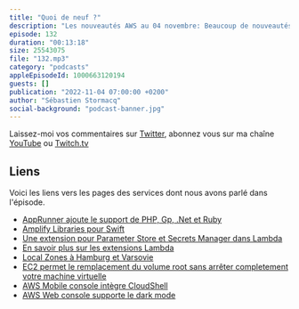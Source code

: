 ```yaml
---
title: "Quoi de neuf ?"
description: "Les nouveautés AWS au 04 novembre: Beaucoup de nouveautés cette semaine. J'ai retenu celles qui peuvent influencer notre travail de développeurs, de builders. Je parlerai dans cet épisode de App Runner, de Amplify Libraries pour le language de programmation Swift. Il sera désormais plus facile d'accéder à Parameter Store et Secrets Manager depuis Lambda.  Les locale Zones débarquent en Europe. Je parlerai de EC2 qui permet de remplacer le volume principal sans arrêter complètement votre machine. Et je terminerai avec des nouveautés dans la console AWS et dans la console sur mobile."
episode: 132
duration: "00:13:18"
size: 25543075
file: "132.mp3"
category: "podcasts"
appleEpisodeId: 1000663120194
guests: []
publication: "2022-11-04 07:00:00 +0200"
author: "Sébastien Stormacq"
social-background: "podcast-banner.jpg"
---
```


Laissez-moi vos commentaires sur [Twitter](https://twitter.com/sebsto), abonnez vous sur ma chaîne [YouTube](https://www.youtube.com/sebsto) ou [Twitch.tv](https://www.twitch.tv/sebAWS)

## Liens

Voici les liens vers les pages des services dont nous avons parlé dans l'épisode.

- [AppRunner ajoute le support de PHP, Gp, .Net et Ruby](https://aws.amazon.com/about-aws/whats-new/2022/10/aws-app-runner-support-php-go-dot-net-ruby-managed-runtimes/)
- [Amplify Libraries pour Swift](https://aws.amazon.com/about-aws/whats-new/2022/10/aws-amplify-library-swift-support-ios-macos/)
- [Une extension pour Parameter Store et Secrets Manager dans Lambda](https://aws.amazon.com/about-aws/whats-new/2022/10/aws-parameters-secrets-lambda-extension/)
- [En savoir plus sur les extensions Lambda](https://docs.aws.amazon.com/lambda/latest/dg/using-extensions.html)
- [Local Zones à Hamburg et Varsovie](https://aws.amazon.com/about-aws/whats-new/2022/10/announcing-general-availability-aws-local-zones-hamburg-warsaw/)
- [EC2 permet le remplacement du volume root sans arrêter completement votre machine virtuelle](https://aws.amazon.com/about-aws/whats-new/2022/10/amazon-ec2-enables-patching-guest-operating-system-application-replace-root-volume/)
- [AWS Mobile console intègre CloudShell](https://aws.amazon.com/about-aws/whats-new/2022/10/aws-console-mobile-application-adds-support-aws-cloudshell/)
- [AWS Web console supporte le dark mode](https://aws.amazon.com/about-aws/whats-new/2022/10/dark-mode-support-aws-management-console/)


